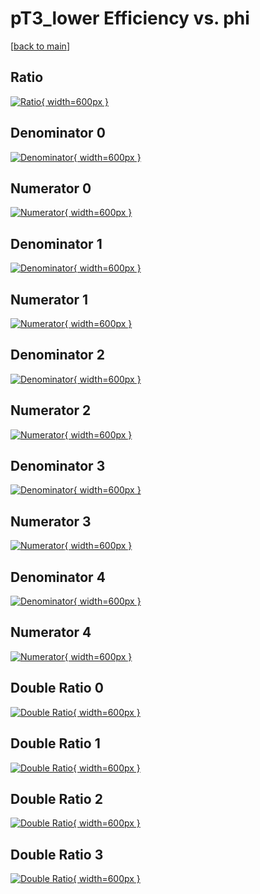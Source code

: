 # pT3_lower Efficiency vs. phi

[[back to main](./)]



## Ratio

[![Ratio](../mtv/var/pT3_lower_xtr_13_1_eff_phi.png){ width=600px }](../mtv/var/pT3_lower_xtr_13_1_eff_phi.pdf)

## Denominator 0

[![Denominator](../mtv/den/pT3_lower_xtr_13_1_eff_phi_den0.png){ width=600px }](../mtv/den/pT3_lower_xtr_13_1_eff_phi_den0.pdf)

## Numerator 0

[![Numerator](../mtv/num/pT3_lower_xtr_13_1_eff_phi_num0.png){ width=600px }](../mtv/num/pT3_lower_xtr_13_1_eff_phi_num0.pdf)

## Denominator 1

[![Denominator](../mtv/den/pT3_lower_xtr_13_1_eff_phi_den1.png){ width=600px }](../mtv/den/pT3_lower_xtr_13_1_eff_phi_den1.pdf)

## Numerator 1

[![Numerator](../mtv/num/pT3_lower_xtr_13_1_eff_phi_num1.png){ width=600px }](../mtv/num/pT3_lower_xtr_13_1_eff_phi_num1.pdf)

## Denominator 2

[![Denominator](../mtv/den/pT3_lower_xtr_13_1_eff_phi_den2.png){ width=600px }](../mtv/den/pT3_lower_xtr_13_1_eff_phi_den2.pdf)

## Numerator 2

[![Numerator](../mtv/num/pT3_lower_xtr_13_1_eff_phi_num2.png){ width=600px }](../mtv/num/pT3_lower_xtr_13_1_eff_phi_num2.pdf)

## Denominator 3

[![Denominator](../mtv/den/pT3_lower_xtr_13_1_eff_phi_den3.png){ width=600px }](../mtv/den/pT3_lower_xtr_13_1_eff_phi_den3.pdf)

## Numerator 3

[![Numerator](../mtv/num/pT3_lower_xtr_13_1_eff_phi_num3.png){ width=600px }](../mtv/num/pT3_lower_xtr_13_1_eff_phi_num3.pdf)

## Denominator 4

[![Denominator](../mtv/den/pT3_lower_xtr_13_1_eff_phi_den4.png){ width=600px }](../mtv/den/pT3_lower_xtr_13_1_eff_phi_den4.pdf)

## Numerator 4

[![Numerator](../mtv/num/pT3_lower_xtr_13_1_eff_phi_num4.png){ width=600px }](../mtv/num/pT3_lower_xtr_13_1_eff_phi_num4.pdf)

## Double Ratio 0

[![Double Ratio](../mtv/ratio/pT3_lower_xtr_13_1_eff_phi_ratio0.png){ width=600px }](../mtv/ratio/pT3_lower_xtr_13_1_eff_phi_ratio0.pdf)

## Double Ratio 1

[![Double Ratio](../mtv/ratio/pT3_lower_xtr_13_1_eff_phi_ratio1.png){ width=600px }](../mtv/ratio/pT3_lower_xtr_13_1_eff_phi_ratio1.pdf)

## Double Ratio 2

[![Double Ratio](../mtv/ratio/pT3_lower_xtr_13_1_eff_phi_ratio2.png){ width=600px }](../mtv/ratio/pT3_lower_xtr_13_1_eff_phi_ratio2.pdf)

## Double Ratio 3

[![Double Ratio](../mtv/ratio/pT3_lower_xtr_13_1_eff_phi_ratio3.png){ width=600px }](../mtv/ratio/pT3_lower_xtr_13_1_eff_phi_ratio3.pdf)

